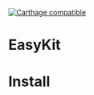 [![Carthage compatible](https://img.shields.io/badge/Carthage-compatible-4BC51D.svg?style=flat)](https://github.com/Carthage/Carthage)
# EasyKit
# Install
